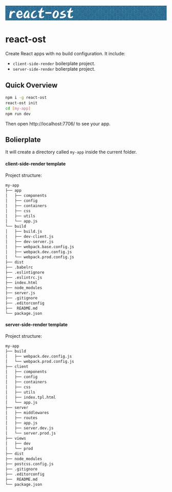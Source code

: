 ![react-ost logo](./images/logo.png)

# react-ost
Create React apps with no build configuration. It include:
- `client-side-render` boilerplate project.
- `server-side-render` bolierplate project.

## Quick Overview
```sh
npm i -g react-ost
react-ost init
cd [my-app]
npm run dev
```

Then open http://localhost:7706/ to see your app.



## Bolierplate 
It will create a directory called `my-app` inside the current folder. 

#### client-side-render template
Project structure:
```
my-app
├── app
│   ├── components
│   ├── config
│   ├── containers
│   ├── css
│   ├── utils
│   └── app.js
└── build
│   ├── build.js
│   ├── dev-client.js
│   ├── dev-server.js
│   ├── webpack.base.config.js
│   ├── webpack.dev.config.js
│   └── webpack.prod.config.js
├── dist
├── .babelrc
├── .eslintignore
├── .eslintrc.js
├── index.html
├── node_modules
├── server.js
├── .gitignore
├── .editorconfig
├──  README.md
└── package.json
```

#### server-side-render template
Project structure:
```
my-app
├── build
│   ├── webpack.dev.config.js
│   └── webpack.prod.config.js
├── client
│   ├── components
│   ├── config
│   ├── containers
│   ├── css
│   ├── utils
│   ├── index.tpl.html
│   └── app.js
├── server
│   ├── middlewares
│   ├── routes
│   ├── app.js
│   ├── server.dev.js
│   └── server.prod.js
├── views
│   ├── dev
│   └── prod
├── dist
├── node_modules
├── postcss.config.js
├── .gitignore
├── .editorconfig
├──  README.md
└── package.json
```